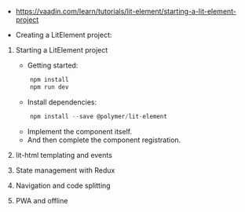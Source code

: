 - <https://vaadin.com/learn/tutorials/lit-element/starting-a-lit-element-project>

- Creating a LitElement project:
1. Starting a LitElement project
    - Getting started:
    ```javascript
        npm install
        npm run dev
    ```
    - Install dependencies:
    ```javascript
        npm install --save @polymer/lit-element
    ```
    - Implement the component itself.
    - And then complete the component registration.

2. lit-html templating and events
3. State management with Redux
4. Navigation and code splitting
5. PWA and offline